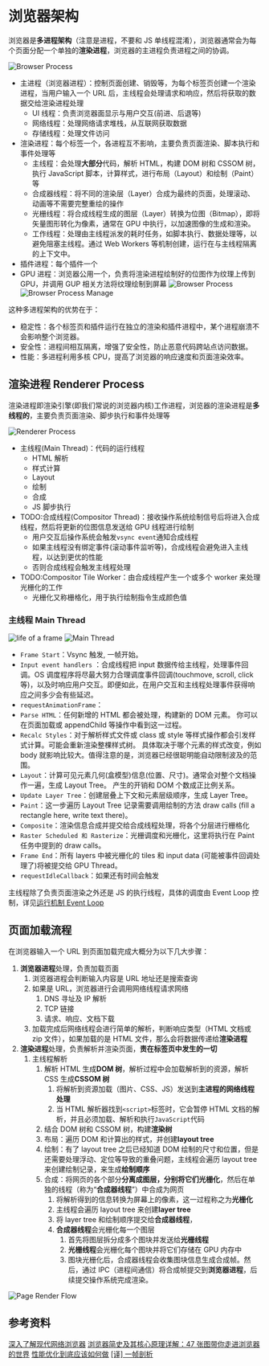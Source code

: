 # 浏览器架构

浏览器是**多进程架构**（注意是进程，不要和 JS 单线程混淆），浏览器通常会为每个页面分配一个单独的**渲染进程**，浏览器的主进程负责进程之间的协调。

![Browser Process](../../assets/images/browser/browser-architecture.png)

- 主进程（浏览器进程）：控制页面创建、销毁等，为每个标签页创建一个渲染进程，当用户输入一个 URL 后，主线程会处理请求和响应，然后将获取的数据交给渲染进程处理
  - UI 线程：负责浏览器面显示与用户交互(前进、后退等)
  - 网络线程：处理网络请求堆栈，从互联网获取数据
  - 存储线程：处理文件访问
- 渲染进程：每个标签一个，各进程互不影响，主要负责页面渲染、脚本执行和事件处理等
  - 主线程：会处理**大部分**代码，解析 HTML，构建 DOM 树和 CSSOM 树，执行 JavaScript 脚本，计算样式，进行布局（Layout）和绘制（Paint）等
  - 合成器线程：将不同的渲染层（Layer）合成为最终的页面，处理滚动、动画等不需要完整重绘的操作
  - 光栅线程：将合成线程生成的图层（Layer）转换为位图（Bitmap），即将矢量图形转化为像素，通常在 GPU 中执行，以加速图像的生成和渲染。
  - 工作线程：处理由主线程派发的耗时任务，如脚本执行、数据处理等，以避免阻塞主线程。通过 Web Workers 等机制创建，运行在与主线程隔离的上下文中。
- 插件进程：每个插件一个
- GPU 进程：浏览器公用一个，负责将渲染进程绘制好的位图作为纹理上传到 GPU，并调用 GUP 相关方法将纹理绘制到屏幕
  ![Browser Process](../../assets/images/browser/chrome-processes.png)
  ![Browser Process Manage](../../assets/images/browser/browser-process.png)

这种多进程架构的优势在于：

- 稳定性：各个标签页和插件运行在独立的渲染和插件进程中，某个进程崩溃不会影响整个浏览器。
- 安全性：进程间相互隔离，增强了安全性，防止恶意代码跨站点访问数据。
- 性能：多进程利用多核 CPU，提高了浏览器的响应速度和页面渲染效率。

## 渲染进程 Renderer Process

渲染进程即渲染引擎(即我们常说的浏览器内核)工作进程，浏览器的渲染进程是**多线程的**，主要负责页面渲染、脚步执行和事件处理等

![Renderer Process](../../assets/images/browser/render%20process.jpg)

- 主线程(Main Thread)：代码的运行线程
  - HTML 解析
  - 样式计算
  - Layout
  - 绘制
  - 合成
  - JS 脚步执行
- TODO:合成线程(Compositor Thread)：接收操作系统绘制信号后将进入合成线程，然后将更新的位图信息发送给 GPU 线程进行绘制
  - 用户交互后操作系统会触发`vsync event`通知合成线程
  - 如果主线程没有绑定事件(滚动事件监听等)，合成线程会避免进入主线程，以达到更优的性能
  - 否则合成线程会触发主线程处理
- TODO:Compositor Tile Worker：由合成线程产生一个或多个 worker 来处理光栅化的工作
  - 光栅化又称栅格化，用于执行绘制指令生成颜色值

### 主线程 Main Thread

![life of a frame](../../assets/images/browser/life_of_a_frame.png)
![Main Thread](../../assets/images/browser/main_thread.png)

- `Frame Start`：Vsync 触发, 一帧开始。
- `Input event handlers` ：合成线程把 input 数据传给主线程，处理事件回调。OS 调度程序将尽最大努力合理调度事件回调(touchmove, scroll, click 等)，以及时响应用户交互。即便如此，在用户交互和主线程处理事件获得响应之间多少会有些延迟。
- `requestAnimationFrame`：
- `Parse HTML`：任何新增的 HTML 都会被处理，构建新的 DOM 元素。 你可以在页面加载或 appendChild 等操作中看到这一过程。
- `Recalc Styles`：对于解析样式文件或 class 或 style 等样式操作都会引发样式计算。可能会重新渲染整棵样式树。 具体取决于哪个元素的样式改变，例如 body 就影响比较大。值得注意的是，浏览器已经很聪明能自动限制波及的范围。
- `Layout`：计算可见元素几何(盒模型)信息(位置、尺寸)。通常会对整个文档操作一遍，生成 Layout Tree。 产生的开销和 DOM 个数成正比例关系。
- `Update Layer Tree`：创建层叠上下文和元素层级顺序，生成 Layer Tree。
- `Paint`：这一步遍历 Layout Tree 记录需要调用绘制的方法 draw calls (fill a rectangle here, write text there)。
- `Composite`：渲染信息合成并提交给合成线程处理，将各个分层进行栅格化
- `Raster Scheduled 和 Rasterize`：光栅调度和光栅化，这里将执行在 Paint 任务中提到的 draw calls。
- `Frame End`：所有 layers 中被光栅化的 tiles 和 input data (可能被事件回调处理了)将被提交给 GPU Thread。
- `requestIdleCallback`：如果还有时间会触发

主线程除了负责页面渲染之外还是 JS 的执行线程，具体的调度由 Event Loop 控制，详见[运行机制 Event Loop](../../02-JavaScript/02.Core/05-运行机制%20Event%20Loop.md)

## 页面加载流程

在浏览器输入一个 URL 到页面加载完成大概分为以下几大步骤：

1. **浏览器进程**处理，负责加载页面
   1. 浏览器进程会判断输入内容是 URL 地址还是搜索查询
   2. 如果是 URL，浏览器进行会调用网络线程请求网络
      1. DNS 寻址及 IP 解析
      2. TCP 链接
      3. 请求、响应、文档下载
   3. 加载完成后网络线程会进行简单的解析，判断响应类型（HTML 文档或 zip 文件），如果加载的是 HTML 文件，那么会将数据传递给**渲染进程**
2. **渲染进程**处理，负责解析并渲染页面，**责在标签页中发生的一切**
   1. 主线程解析
      1. 解析 HTML 生成**DOM 树**，解析过程中会加载解析到的资源，解析 CSS 生成**CSSOM 树**
         1. 将解析到资源加载（图片、CSS、JS）发送到**主进程的网络线程处理**
         2. 当 HTML 解析器找到`<script>`标签时，它会暂停 HTML 文档的解析，并且必须加载、解析和执行`JavaScript`代码
      2. 结合 DOM 树和 CSSOM 树，构建**渲染树**
      3. 布局：遍历 DOM 和计算出的样式，并创建**layout tree**
      4. 绘制：有了 layout tree 之后已经知道 DOM 绘制的尺寸和位置，但是还需要处理浮动、定位等导致的重叠问题，主线程会遍历 layout tree 来创建绘制记录，来生成**绘制顺序**
      5. 合成：将网页的各个部分**分离成图层，分别将它们光栅化**，然后在单独的线程（称为“**合成器线程**”）中合成为网页
         1. 将解析得到的信息转换为屏幕上的像素，这一过程称之为**光栅化**
         2. 主线程会遍历 layout tree 来创建**layer tree**
         3. 将 layer tree 和绘制顺序提交给**合成器线程**，
         4. **合成器线程**会光栅化每一个图层
            1. 首先将图层拆分成多个图块并发送给**光栅线程**
            2. **光栅线程**会光栅化每个图块并将它们存储在 GPU 内存中
            3. 图块光栅化后，合成器线程会收集图块信息生成合成帧。然后，通过 IPC（进程间通信）将合成帧提交到**浏览器进程**，后续提交操作系统完成渲染。

![Page Render Flow](../../assets/images/browser/page-render-flow.png)

## 参考资料

[深入了解现代网络浏览器](https://developer.chrome.com/blog/inside-browser-part1?hl=zh-cn)
[浏览器简史及其核心原理详解：47 张图带你走进浏览器的世界](https://juejin.cn/post/6983896089703235592)
[性能优化到底应该如何做](https://juejin.cn/post/6962039912392556575)
[[译] 一帧剖析](https://juejin.cn/post/6844904054863183879)
